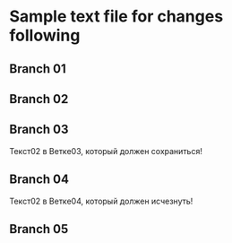 # Sample text file for changes following

## Branch 01

## Branch 02

## Branch 03
Текст02 в Ветке03, который должен сохраниться!

## Branch 04
Текст02 в Ветке04, который должен исчезнуть!

## Branch 05

